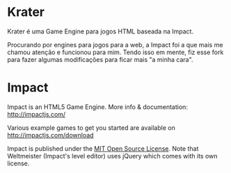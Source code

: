 # Krater

Krater é uma Game Engine para jogos HTML baseada na Impact.

Procurando por engines para jogos para a web, a Impact foi a que mais me chamou atenção e funcionou para mim. Tendo isso em mente, fiz esse fork para fazer algumas modificações para ficar mais "a minha cara".

# Impact

Impact is an HTML5 Game Engine. More info & documentation: http://impactjs.com/

Various example games to get you started are available on http://impactjs.com/download

Impact is published under the [MIT Open Source License](http://opensource.org/licenses/mit-license.php). Note that Weltmeister (Impact's level editor) uses jQuery which comes with its own license.